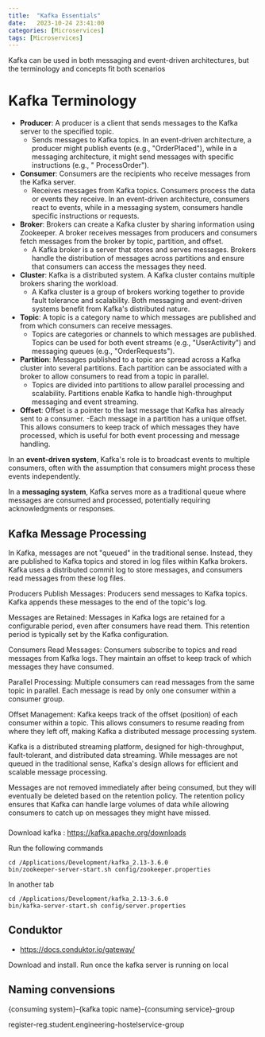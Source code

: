 ```yaml
---
title:  "Kafka Essentials"
date:   2023-10-24 23:41:00
categories: [Microservices]
tags: [Microservices]
---
```


Kafka can be used in both messaging and event-driven architectures, but the
terminology and concepts fit both scenarios

# Kafka Terminology

- **Producer**: A producer is a client that sends messages to the Kafka server
  to the specified topic.
    - Sends messages to Kafka topics. In an event-driven architecture, a
      producer might publish events (e.g., "OrderPlaced"), while in a messaging
      architecture, it might send messages with specific instructions (e.g., "
      ProcessOrder").
- **Consumer**: Consumers are the recipients who receive messages from the Kafka
  server.
    - Receives messages from Kafka topics. Consumers process the data or events
      they receive. In an event-driven architecture, consumers react to events,
      while in a messaging system, consumers handle specific instructions or
      requests.
- **Broker**: Brokers can create a Kafka cluster by sharing information using
  Zookeeper. A broker receives messages from producers and consumers fetch
  messages from the broker by topic, partition, and offset.
    - A Kafka broker is a server that stores and serves messages. Brokers handle
      the distribution of messages across partitions and ensure that consumers
      can access the messages they need.
- **Cluster**: Kafka is a distributed system. A Kafka cluster contains multiple
  brokers sharing the workload.
    - A Kafka cluster is a group of brokers working together to provide fault
      tolerance and scalability. Both messaging and event-driven systems benefit
      from Kafka's distributed nature.
- **Topic**: A topic is a category name to which messages are published and from
  which consumers can receive messages.
    - Topics are categories or channels to which messages are published. Topics
      can be used for both event streams (e.g., "UserActivity") and messaging
      queues (e.g., "OrderRequests").
- **Partition**: Messages published to a topic are spread across a Kafka cluster
  into several partitions. Each partition can be associated with a broker to
  allow consumers to read from a topic in parallel.
    - Topics are divided into partitions to allow parallel processing and
      scalability. Partitions enable Kafka to handle high-throughput messaging
      and event streaming.
- **Offset**: Offset is a pointer to the last message that Kafka has already
  sent to a consumer.
  -Each message in a partition has a unique offset. This allows consumers to
  keep track of which messages they have processed, which is useful for both
  event processing and message handling.

In an **event-driven system**, Kafka's role is to broadcast events to multiple
consumers, often with the assumption that consumers might process these events
independently.

In a **messaging system**, Kafka serves more as a traditional queue where
messages are consumed and processed, potentially requiring acknowledgments or
responses.

## Kafka Message Processing

In Kafka, messages are not "queued" in the traditional sense.
Instead, they are published to Kafka topics and stored in log files within Kafka
brokers.
Kafka uses a distributed commit log to store messages, and consumers read
messages from these log files.

Producers Publish Messages: Producers send messages to Kafka topics. Kafka
appends these messages to the end of the topic's log.

Messages are Retained: Messages in Kafka logs are retained for a configurable
period, even after consumers have read them. This retention period is typically
set by the Kafka configuration.

Consumers Read Messages: Consumers subscribe to topics and read messages from
Kafka logs. They maintain an offset to keep track of which messages they have
consumed.

Parallel Processing: Multiple consumers can read messages from the same topic in
parallel. Each message is read by only one consumer within a consumer group.

Offset Management: Kafka keeps track of the offset (position) of each consumer
within a topic. This allows consumers to resume reading from where they left
off, making Kafka a distributed message processing system.

Kafka is a distributed streaming platform, designed for high-throughput,
fault-tolerant, and distributed data streaming. While messages are not queued in
the traditional sense, Kafka's design allows for efficient and scalable message
processing.

Messages are not removed immediately after being consumed, but they will
eventually be deleted based on the retention policy. The retention policy
ensures that Kafka can handle large volumes of data while allowing consumers to
catch up on messages they might have missed.

###

Download kafka : https://kafka.apache.org/downloads

Run the following commands

```shell
cd /Applications/Development/kafka_2.13-3.6.0
bin/zookeeper-server-start.sh config/zookeeper.properties
```

In another tab

```shell
cd /Applications/Development/kafka_2.13-3.6.0
bin/kafka-server-start.sh config/server.properties
```

## Conduktor

- https://docs.conduktor.io/gateway/

Download and install. Run once the kafka server is running on local

## Naming convensions

{consuming system}-{kafka topic name}-{consuming service}-group

register-reg.student.engineering-hostelservice-group

